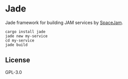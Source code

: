 # Jade

Jade framework for building JAM services by [SpaceJam](https://spacejam.app).

```rust,ignore
cargo install jade
jade new my-service
cd my-service
jade build
```

## License

GPL-3.0

